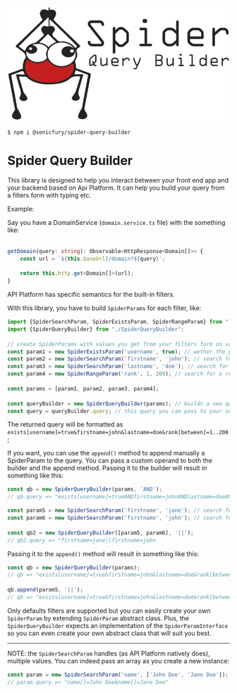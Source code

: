 ![spider logo](./assets/logo.png "logo")

```bash
$ npm i @sonicfury/spider-query-builder
```

# Spider Query Builder

This library is designed to help you interact between your front end app and your backend based on Api Platform. It can
help you build your query from a filters form with typing etc.

Example:

Say you have a DomainService (`domain.service.ts` file) with the something like:

```typescript

getDomain(query: string): Observable<HttpResponse<Domain[]>> {
    const url = `${this.baseUrl}/domain?${query}`;

    return this.http.get<Domain[]>(url);
}
```

API Platform has specific semantics for the built-in filters.

With this library, you have to build `SpiderParams` for each filter, like:

```typescript
import {SpiderSearchParam, SpiderExistsParam, SpiderRangeParam} from "./SpiderParam";
import {SpiderQueryBuilder} from "./SpiderQueryBuilder";

// create SpiderParams with values you get from your filters form on value change
const param1 = new SpiderExistsParam('username', true); // wether the property 'username' exists
const param2 = new SpiderSearchParam('firstname', 'john'); // search for a 'john' firstname
const param3 = new SpiderSearchParam('lastname', 'doe'); // search for a 'doe' lastname
const param4 = new SpiderRangeParam('rank', 1, 200); // search for a result with rank between 1 and 200

const params = [param1, param2, param3, param4];

const queryBuilder = new SpiderQueryBuilder(params); // builds a new query with '&' as default operand
const query = queryBuilder.query; // this query you can pass to your service

```

The returned query will be formatted as `exists[username]=true&firstname=john&lastname=doe&rank[between]=1..200`;

If you want, you can use the `append()` method to append manually a SpiderParam to the query. You can pass a custom
operand to both the builder and the append method. Passing it to the builder will result in something like this:

```typescript
const qb = new SpiderQueryBuilder(params, 'AND');
// qb.query => "exists[username]=trueANDfirstname=johnANDlastname=doeANDrank[between]=1..200"
```

```typescript
const param5 = new SpiderSearchParam('firstname', 'jane'); // search for a 'john' firstname
const param6 = new SpiderSearchParam('firstname', 'john'); // search for a 'doe' lastname

const qb2 = new SpiderQueryBuilder([param5, param6], '||');
// qb2.query => "firstname=jane||firstname=john
```

Passing it to the `append()` method will result in something like this:

```typescript
const qb = new SpiderQueryBuilder(params);
// qb => "exists[username]=true&firstname=john&lastname=doe&rank[between]=1..200"

qb.append(param5, '||');
// qb => "exists[username]=true&firstname=john&lastname=doe&rank[between]=1..200||firstname=jane"
```

Only defaults filters are supported but you can easily create your own `SpiderParam` by extending `SpiderParam` abstract
class. Plus, the `SpiderQueryBuilder` expects an implementation of the `SpiderParamInterface` so you can even create
your own abstract class that will suit you best.


---
NOTE: the `SpiderSearchParam` handles (as API Platform natively does), multiple values. You can indeed pass an array as you create a new instance:
```typescript
const param = new SpiderSearchParam('name', ['John Doe', 'Jane Doe']);
// param.query => "name[]=John Doe&name[]=Jane Doe"
```